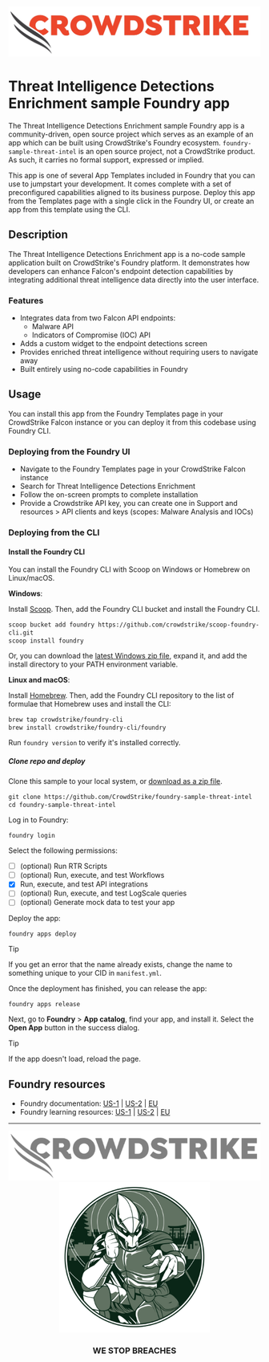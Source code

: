 ![CrowdStrike Falcon](/docs/asset/cs-logo.png?raw=true)

# Threat Intelligence Detections Enrichment sample Foundry app

The Threat Intelligence Detections Enrichment sample Foundry app is a community-driven, open source project which serves as an example of an app which can be built using CrowdStrike's Foundry ecosystem.
`foundry-sample-threat-intel` is an open source project, not a CrowdStrike product. As such, it carries no formal support, expressed or implied.

This app is one of several App Templates included in Foundry that you can use to jumpstart your development. It comes complete with a set of
preconfigured capabilities aligned to its business purpose. Deploy this app from the Templates page with a single click in the Foundry UI, or
create an app from this template using the CLI.

## Description

The Threat Intelligence Detections Enrichment app is a no-code sample application built on CrowdStrike's Foundry platform. It demonstrates how developers can enhance Falcon's endpoint detection capabilities by integrating additional threat intelligence data directly into the user interface.

### Features

- Integrates data from two Falcon API endpoints:
  - Malware API
  - Indicators of Compromise (IOC) API
- Adds a custom widget to the endpoint detections screen
- Provides enriched threat intelligence without requiring users to navigate away
- Built entirely using no-code capabilities in Foundry

## Usage

You can install this app from the Foundry Templates page in your CrowdStrike Falcon instance or you can deploy it from this codebase using Foundry CLI.

### Deploying from the Foundry UI

- Navigate to the Foundry Templates page in your CrowdStrike Falcon instance
- Search for Threat Intelligence Detections Enrichment
- Follow the on-screen prompts to complete installation
- Provide a Crowdstrike API key, you can create one in Support and resources > API clients and keys (scopes: Malware Analysis and IOCs)

### Deploying from the CLI

#### Install the Foundry CLI

You can install the Foundry CLI with Scoop on Windows or Homebrew on Linux/macOS.

**Windows**:

Install [Scoop](https://scoop.sh/). Then, add the Foundry CLI bucket and install the Foundry CLI.

```shell
scoop bucket add foundry https://github.com/crowdstrike/scoop-foundry-cli.git
scoop install foundry
```

Or, you can download the [latest Windows zip file](https://assets.foundry.crowdstrike.com/cli/latest/foundry_Windows_x86_64.zip), expand it, and add the install directory to your PATH environment variable.

**Linux and macOS**:

Install [Homebrew](https://docs.brew.sh/Installation). Then, add the Foundry CLI repository to the list of formulae that Homebrew uses and install the CLI:

```shell
brew tap crowdstrike/foundry-cli
brew install crowdstrike/foundry-cli/foundry
```

Run `foundry version` to verify it's installed correctly.

##### Clone repo and deploy

Clone this sample to your local system, or [download as a zip file](https://github.com/CrowdStrike/foundry-sample-threat-intel/archive/refs/heads/main.zip).

```shell
git clone https://github.com/CrowdStrike/foundry-sample-threat-intel
cd foundry-sample-threat-intel
```

Log in to Foundry:

```shell
foundry login
```

Select the following permissions:

- [ ] (optional) Run RTR Scripts
- [ ] (optional) Run, execute, and test Workflows
- [x] Run, execute, and test API integrations
- [ ] (optional) Run, execute, and test LogScale queries
- [ ] (optional) Generate mock data to test your app

Deploy the app:

```shell
foundry apps deploy
```

> [!TIP]
> If you get an error that the name already exists, change the name to something unique to your CID in `manifest.yml`.

Once the deployment has finished, you can release the app:

```shell
foundry apps release
```

Next, go to **Foundry** > **App catalog**, find your app, and install it. Select the **Open App** button in the success dialog.

> [!TIP]
> If the app doesn't load, reload the page.

## Foundry resources

- Foundry documentation: [US-1](https://falcon.crowdstrike.com/documentation/category/c3d64B8e/falcon-foundry) | [US-2](https://falcon.us-2.crowdstrike.com/documentation/category/c3d64B8e/falcon-foundry) | [EU](https://falcon.eu-1.crowdstrike.com/documentation/category/c3d64B8e/falcon-foundry)
- Foundry learning resources: [US-1](https://falcon.crowdstrike.com/foundry/learn) | [US-2](https://falcon.us-2.crowdstrike.com/foundry/learn) | [EU](https://falcon.eu-1.crowdstrike.com/foundry/learn)

---

<p align="center"><img src="https://raw.githubusercontent.com/CrowdStrike/falconpy/main/docs/asset/cs-logo-footer.png"><BR/><img width="300px" src="https://raw.githubusercontent.com/CrowdStrike/falconpy/main/docs/asset/adversary-goblin-panda.png"></P>
<h3><P align="center">WE STOP BREACHES</P></h3>
